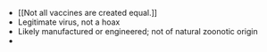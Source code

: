 - [[Not all vaccines are created equal.]]
- Legitimate virus, not a hoax
- Likely manufactured or engineered; not of natural zoonotic origin
-